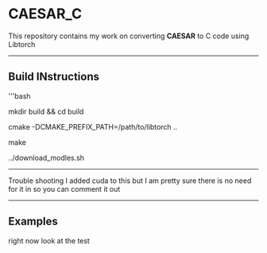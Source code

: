 # CAESAR_C

This repository contains my work on converting **CAESAR** to C code using Libtorch


---

## Build INstructions 


'''bash

mkdir build && cd build

cmake -DCMAKE_PREFIX_PATH=/path/to/libtorch ..

make



../download_modles.sh


---

Trouble shooting I added cuda to this but I am pretty sure there is no need for it in so you can comment it out


---
## Examples

right now look at the test
